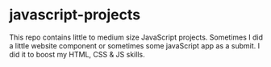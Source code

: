 # javascript-projects

This repo contains  little to medium size JavaScript projects.
Sometimes I did a little website component or sometimes some javaScript app as a submit. 
I did it to boost my HTML, CSS & JS skills.
